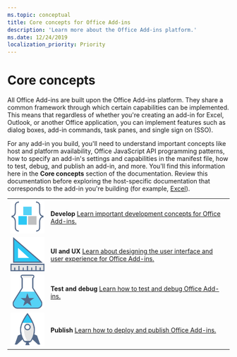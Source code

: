 ```yaml
---
ms.topic: conceptual
title: Core concepts for Office Add-ins
description: 'Learn more about the Office Add-ins platform.'
ms.date: 12/24/2019
localization_priority: Priority
---
```


# Core concepts

All Office Add-ins are built upon the Office Add-ins platform. They share a common framework through which certain capabilities can be implemented. This means that regardless of whether you're creating an add-in for Excel, Outlook, or another Office application, you can implement features such as dialog boxes, add-in commands, task panes, and single sign on (SSO).

For any add-in you build, you'll need to understand important concepts like host and platform availability, Office JavaScript API programming patterns, how to specify an add-in's settings and capabilities in the manifest file, how to test, debug, and publish an add-in, and more. You'll find this information here in the **Core concepts** section of the documentation. Review this documentation before exploring the host-specific documentation that corresponds to the add-in you're building (for example, [Excel](../excel/index.md)).

|               |               |
| ------------- | ------------- |
| ![code-blocks](../images/index-landing-page/i_code-blocks.svg)  | **Develop** [Learn important development concepts for Office Add-ins.](../develop/develop-overview.md) |
| ![design](../images/index-landing-page/i_design.svg)  | **UI and UX** [Learn about designing the user interface and user experience for Office Add-ins.](../design/interface-elements.md) |
| ![recommended-testing](../images/index-landing-page/i_recommended-testing.svg)  | **Test and debug** [Learn how to test and debug Office Add-ins.](../testing/test-debug-office-add-ins.md) |
| ![deploy](../images/index-landing-page/i_deploy.svg)  | **Publish** [Learn how to deploy and publish Office Add-ins.](../publish/publish.md) |
